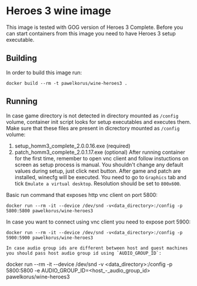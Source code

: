# Heroes 3 wine image

This image is tested with GOG version of Heroes 3 Complete. Before you can start containers from this image you need to have Heroes 3 setup executable.

## Building

In order to build this image run:
```
docker build --rm -t pawelkorus/wine-heroes3 .
```

## Running

In case game directory is not detected in directory mounted as `/config` volume, container init script looks for setup executables and executes them. Make sure that these files are present in dicrectory mounted as `/config` volume: 
1. setup_homm3_complete_2.0.0.16.exe (required)
2. patch_homm3_complete_2.0.1.17.exe (optional)
After running container for the first time, remember to open vnc client and follow instuctions on screen as setup process is manual. You shouldn't change any default values during setup, just click next button. After game and patch are installed, winecfg will be executed. You need to go to `Graphics` tab and tick `Emulate a virtual desktop`. Resolution should be set to `800x600`.

Basic run command that exposes http vnc client on port 5800:
```
docker run --rm -it --device /dev/snd -v<data_directory>:/config -p 5800:5800 pawelkorus/wine-heroes3
```

In case you want to connect using vnc client you need to expose port 5900:
```
docker run --rm -it --device /dev/snd -v<data_directory>:/config -p 5900:5900 pawelkorus/wine-heroes3

In case audio group ids are different between host and guest machines
you should pass host audio group id using `AUDIO_GROUP_ID`:
```
docker run --rm -it --device /dev/snd -v <data_directory>:/config -p 5800:5800 -e AUDIO_GROUP_ID=<host_-_audio_group_id> pawelkorus/wine-heroes3
```
